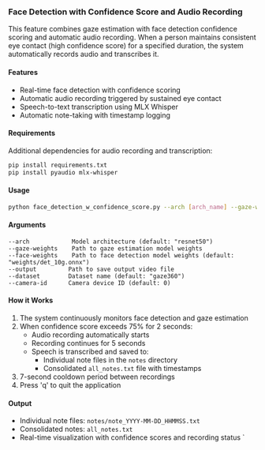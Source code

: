 ### Face Detection with Confidence Score and Audio Recording

This feature combines gaze estimation with face detection confidence scoring and automatic audio recording. When a person maintains consistent eye contact (high confidence score) for a specified duration, the system automatically records audio and transcribes it.

#### Features
- Real-time face detection with confidence scoring
- Automatic audio recording triggered by sustained eye contact
- Speech-to-text transcription using MLX Whisper
- Automatic note-taking with timestamp logging

#### Requirements
Additional dependencies for audio recording and transcription:
```bash
pip install requirements.txt
pip install pyaudio mlx-whisper
```

#### Usage
```bash
python face_detection_w_confidence_score.py --arch [arch_name] --gaze-weights [path_gaze_weights] --face-weights [face_det_weights] --camera-id [camera_id] --dataset [dataset_name]
```

#### Arguments
```
--arch            Model architecture (default: "resnet50")
--gaze-weights    Path to gaze estimation model weights
--face-weights    Path to face detection model weights (default: "weights/det_10g.onnx")
--output         Path to save output video file
--dataset        Dataset name (default: "gaze360")
--camera-id      Camera device ID (default: 0)
```

#### How it Works
1. The system continuously monitors face detection and gaze estimation
2. When confidence score exceeds 75% for 2 seconds:
   - Audio recording automatically starts
   - Recording continues for 5 seconds
   - Speech is transcribed and saved to:
     - Individual note files in the `notes` directory
     - Consolidated `all_notes.txt` file with timestamps
3. 7-second cooldown period between recordings
4. Press 'q' to quit the application

#### Output
- Individual note files: `notes/note_YYYY-MM-DD_HHMMSS.txt`
- Consolidated notes: `all_notes.txt`
- Real-time visualization with confidence scores and recording status
`
